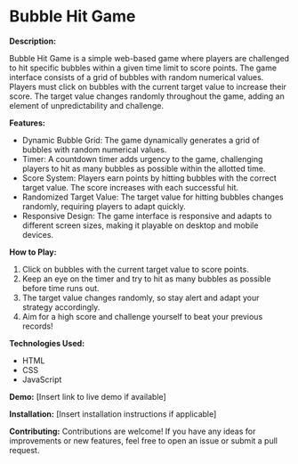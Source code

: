 # Bubble Hit Game

**Description:**

Bubble Hit Game is a simple web-based game where players are challenged to hit specific bubbles within a given time limit to score points. The game interface consists of a grid of bubbles with random numerical values. Players must click on bubbles with the current target value to increase their score. The target value changes randomly throughout the game, adding an element of unpredictability and challenge.

**Features:**
- Dynamic Bubble Grid: The game dynamically generates a grid of bubbles with random numerical values.
- Timer: A countdown timer adds urgency to the game, challenging players to hit as many bubbles as possible within the allotted time.
- Score System: Players earn points by hitting bubbles with the correct target value. The score increases with each successful hit.
- Randomized Target Value: The target value for hitting bubbles changes randomly, requiring players to adapt quickly.
- Responsive Design: The game interface is responsive and adapts to different screen sizes, making it playable on desktop and mobile devices.

**How to Play:**
1. Click on bubbles with the current target value to score points.
2. Keep an eye on the timer and try to hit as many bubbles as possible before time runs out.
3. The target value changes randomly, so stay alert and adapt your strategy accordingly.
4. Aim for a high score and challenge yourself to beat your previous records!

**Technologies Used:**
- HTML
- CSS
- JavaScript

**Demo:**
[Insert link to live demo if available]

**Installation:**
[Insert installation instructions if applicable]

**Contributing:**
Contributions are welcome! If you have any ideas for improvements or new features, feel free to open an issue or submit a pull request.

